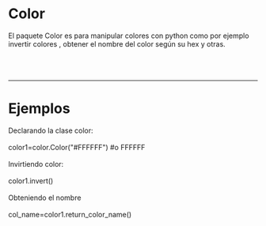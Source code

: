# Color

El paquete Color es para manipular
colores con python como por ejemplo
invertir colores , obtener el nombre
del color según su hex y otras.
<br> </br>
<br> </br>
<hr>
<h1>Ejemplos</h1>
Declarando la clase color:
<br></br>
color1=color.Color("#FFFFFF") #o FFFFFF
<br></br>
Invirtiendo color:
<br></br>
color1.invert()
<br></br>
Obteniendo el nombre
<br></br>
col_name=color1.return_color_name()

 

